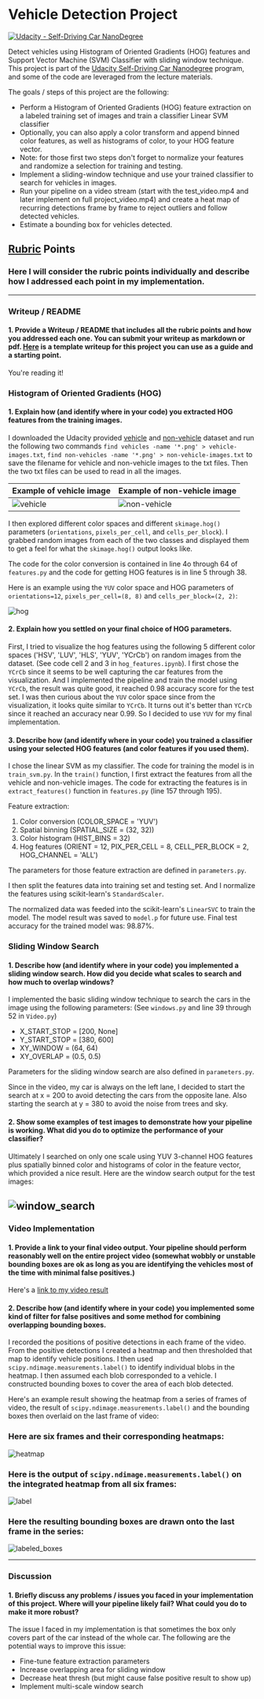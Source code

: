 # Vehicle Detection Project
[![Udacity - Self-Driving Car NanoDegree](https://s3.amazonaws.com/udacity-sdc/github/shield-carnd.svg)](http://www.udacity.com/drive)

Detect vehicles using Histogram of Oriented Gradients (HOG) features and Support Vector Machine (SVM) Classifier with sliding window technique.
This project is part of the [Udacity Self-Driving Car Nanodegree](https://www.udacity.com/drive) program, and some of the code are leveraged from the lecture materials.

The goals / steps of this project are the following:

* Perform a Histogram of Oriented Gradients (HOG) feature extraction on a labeled training set of images and train a classifier Linear SVM classifier
* Optionally, you can also apply a color transform and append binned color features, as well as histograms of color, to your HOG feature vector.
* Note: for those first two steps don't forget to normalize your features and randomize a selection for training and testing.
* Implement a sliding-window technique and use your trained classifier to search for vehicles in images.
* Run your pipeline on a video stream (start with the test_video.mp4 and later implement on full project_video.mp4) and create a heat map of recurring detections frame by frame to reject outliers and follow detected vehicles.
* Estimate a bounding box for vehicles detected.

[//]: # (Image References)
[vehicle]: ./output_images/vehicle.png
[non-vehicle]: ./output_images/non-vehicle.png
[hog]: ./output_images/hog_feature_YUV.png
[window_search]: ./output_images/window_search_vis.png
[heatmap]: ./output_images/heat_map_vis.png
[label]: ./output_images/label_vis.png
[labeled_boxes]: ./output_images/labeled_boxes_vis.png

## [Rubric](https://review.udacity.com/#!/rubrics/513/view) Points
### Here I will consider the rubric points individually and describe how I addressed each point in my implementation.  

---
### Writeup / README

#### 1. Provide a Writeup / README that includes all the rubric points and how you addressed each one.  You can submit your writeup as markdown or pdf.  [Here](https://github.com/udacity/CarND-Vehicle-Detection/blob/master/writeup_template.md) is a template writeup for this project you can use as a guide and a starting point.  

You're reading it!

### Histogram of Oriented Gradients (HOG)

#### 1. Explain how (and identify where in your code) you extracted HOG features from the training images.

I downloaded the Udacity provided [vehicle](https://s3.amazonaws.com/udacity-sdc/Vehicle_Tracking/vehicles.zip) and [non-vehicle](https://s3.amazonaws.com/udacity-sdc/Vehicle_Tracking/non-vehicles.zip) dataset and run the following two commands `find vehicles -name '*.png' > vehicle-images.txt`, `find non-vehicles -name '*.png' > non-vehicle-images.txt` to save the filename for vehicle and non-vehicle images to the txt files. Then the two txt files can be used to read in all the images.

Example of vehicle image | Example of non-vehicle image
------------------ | -----------------
![vehicle][vehicle] | ![non-vehicle][non-vehicle]

I then explored different color spaces and different `skimage.hog()` parameters (`orientations`, `pixels_per_cell`, and `cells_per_block`). I grabbed random images from each of the two classes and displayed them to get a feel for what the `skimage.hog()` output looks like.

The code for the color conversion is contained in line 4o through 64 of `features.py` and the code for getting HOG features is in line 5 through 38.

Here is an example using the `YUV` color space and HOG parameters of `orientations=12`, `pixels_per_cell=(8, 8)` and `cells_per_block=(2, 2)`:

![hog][hog]

#### 2. Explain how you settled on your final choice of HOG parameters.

First, I tried to visualize the hog features using the following 5 different color spaces ('HSV', 'LUV', 'HLS', 'YUV', 'YCrCb') on random images from the dataset. (See code cell 2 and 3 in `hog_features.ipynb`). I first chose the `YCrCb` since it seems to be well capturing the car features from the visualization. And I implemented the pipeline and train the model using `YCrCb`, the result was quite good, it reached 0.98 accuracy score for the test set. I was then curious about the `YUV` color space since from the visualization, it looks quite similar to `YCrCb`. It turns out it's better than `YCrCb` since it reached an accuracy near 0.99. So I decided to use `YUV` for my final implementation.

#### 3. Describe how (and identify where in your code) you trained a classifier using your selected HOG features (and color features if you used them).

I chose the linear SVM as my classifier. The code for training the model is in `train_svm.py`.
In the `train()` function, I first extract the features from all the vehicle and non-vehicle images. The code for extracting the features is in `extract_features()` function in `features.py` (line 157 through 195).

Feature extraction:
1. Color conversion (COLOR_SPACE = 'YUV')
2. Spatial binning (SPATIAL_SIZE = (32, 32))
3. Color histogram (HIST_BINS = 32)
4. Hog features (ORIENT = 12, PIX_PER_CELL = 8, CELL_PER_BLOCK = 2, HOG_CHANNEL = 'ALL')

The parameters for those feature extraction are defined in `parameters.py`.

I then split the features data into training set and testing set. And I normalize the features using scikit-learn's `StandardScaler`.

The normalized data was feeded into the scikit-learn's `LinearSVC` to train the model. The model result was saved to `model.p` for future use. Final test accuracy for the trained model was: 98.87%.

### Sliding Window Search

#### 1. Describe how (and identify where in your code) you implemented a sliding window search.  How did you decide what scales to search and how much to overlap windows?

I implemented the basic sliding window technique to search the cars in the image using the following parameters: (See `windows.py` and line 39 through 52 in `Video.py`)

* X_START_STOP = [200, None]
* Y_START_STOP = [380, 600]
* XY_WINDOW = (64, 64)
* XY_OVERLAP = (0.5, 0.5)

Parameters for the sliding window search are also defined in `parameters.py`.

Since in the video, my car is always on the left lane, I decided to start the search at x = 200 to avoid detecting the cars from the opposite lane. Also starting the search at y = 380 to avoid the noise from trees and sky.

#### 2. Show some examples of test images to demonstrate how your pipeline is working.  What did you do to optimize the performance of your classifier?

Ultimately I searched on only one scale using YUV 3-channel HOG features plus spatially binned color and histograms of color in the feature vector, which provided a nice result.  Here are the window search output for the test images:

![window_search][window_search]
---

### Video Implementation

#### 1. Provide a link to your final video output.  Your pipeline should perform reasonably well on the entire project video (somewhat wobbly or unstable bounding boxes are ok as long as you are identifying the vehicles most of the time with minimal false positives.)
Here's a [link to my video result](./output_videos/project_video_output.mp4)

#### 2. Describe how (and identify where in your code) you implemented some kind of filter for false positives and some method for combining overlapping bounding boxes.

I recorded the positions of positive detections in each frame of the video.  From the positive detections I created a heatmap and then thresholded that map to identify vehicle positions.  I then used `scipy.ndimage.measurements.label()` to identify individual blobs in the heatmap.  I then assumed each blob corresponded to a vehicle.  I constructed bounding boxes to cover the area of each blob detected.  

Here's an example result showing the heatmap from a series of frames of video, the result of `scipy.ndimage.measurements.label()` and the bounding boxes then overlaid on the last frame of video:

### Here are six frames and their corresponding heatmaps:
![heatmap][heatmap]

### Here is the output of `scipy.ndimage.measurements.label()` on the integrated heatmap from all six frames:
![label][label]

### Here the resulting bounding boxes are drawn onto the last frame in the series:
![labeled_boxes][labeled_boxes]

---

### Discussion

#### 1. Briefly discuss any problems / issues you faced in your implementation of this project.  Where will your pipeline likely fail?  What could you do to make it more robust?

The issue I faced in my implementation is that sometimes the box only covers part of the car instead of the whole car. The following are the potential ways to improve this issue:
* Fine-tune feature extraction parameters
* Increase overlapping area for sliding window
* Decrease heat thresh (but might cause false positive result to show up)
* Implement multi-scale window search

